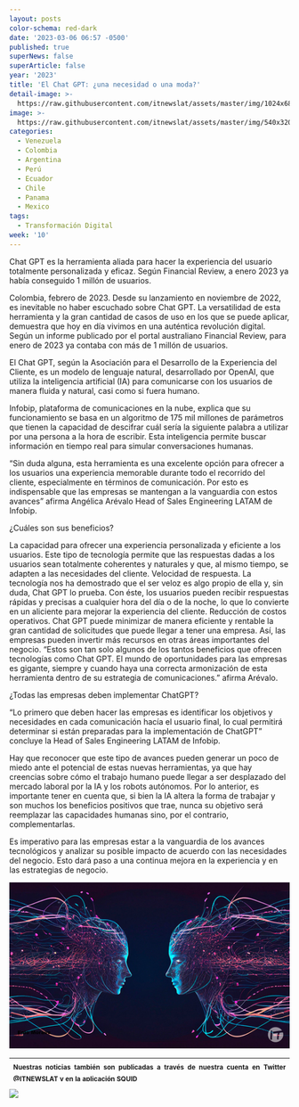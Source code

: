```yaml
---
layout: posts
color-schema: red-dark
date: '2023-03-06 06:57 -0500'
published: true
superNews: false
superArticle: false
year: '2023'
title: 'El Chat GPT: ¿una necesidad o una moda?'
detail-image: >-
  https://raw.githubusercontent.com/itnewslat/assets/master/img/1024x680/CHATGPT-G.jpg
image: >-
  https://raw.githubusercontent.com/itnewslat/assets/master/img/540x320/CHATGPT-P.jpg
categories:
  - Venezuela
  - Colombia
  - Argentina
  - Perú
  - Ecuador
  - Chile
  - Panama
  - Mexico
tags:
  - Transformación Digital
week: '10'
---
```

Chat GPT es la herramienta aliada para hacer la experiencia del usuario totalmente personalizada y eficaz. Según Financial Review, a enero 2023 ya había conseguido 1 millón de usuarios.
 
Colombia, febrero de 2023. Desde su lanzamiento en noviembre de 2022, es inevitable no haber escuchado sobre Chat GPT. La versatilidad de esta herramienta y la gran cantidad de casos de uso en los que se puede aplicar, demuestra que hoy en día vivimos en una auténtica revolución digital. Según un informe publicado por el portal australiano Financial Review, para enero de 2023 ya contaba con más de 1 millón de usuarios.

El Chat GPT, según la Asociación para el Desarrollo de la Experiencia del Cliente, es un modelo de lenguaje natural, desarrollado por OpenAI, que utiliza la inteligencia artificial (IA) para comunicarse con los usuarios de manera fluida y natural, casi como si fuera humano.

Infobip, plataforma de comunicaciones en la nube, explica que su funcionamiento se basa en un algoritmo de 175 mil millones de parámetros que tienen la capacidad de descifrar cuál sería la siguiente palabra a utilizar por una persona a la hora de escribir. Esta inteligencia permite buscar información en tiempo real para simular conversaciones humanas.

“Sin duda alguna, esta herramienta es una excelente opción para ofrecer a los usuarios una experiencia memorable durante todo el recorrido del cliente, especialmente en términos de comunicación. Por esto es indispensable que las empresas se mantengan a la vanguardia con estos avances” afirma Angélica Arévalo Head of Sales Engineering LATAM de Infobip.

¿Cuáles son sus beneficios?

La capacidad para ofrecer una experiencia personalizada y eficiente a los usuarios. Este tipo de tecnología permite que las respuestas dadas a los usuarios sean totalmente coherentes y naturales y que, al mismo tiempo, se adapten a las necesidades del cliente.
Velocidad de respuesta. La tecnología nos ha demostrado que el ser veloz es algo propio de ella y, sin duda, Chat GPT lo prueba. Con éste, los usuarios pueden recibir respuestas rápidas y precisas a cualquier hora del día o de la noche, lo que lo convierte en un aliciente para mejorar la experiencia del cliente.
Reducción de costos operativos. Chat GPT puede minimizar de manera eficiente y rentable la gran cantidad de solicitudes que puede llegar a tener una empresa. Así, las empresas pueden invertir más recursos en otras áreas importantes del negocio.
“Estos son tan solo algunos de los tantos beneficios que ofrecen tecnologías como Chat GPT. El mundo de oportunidades para las empresas es gigante, siempre y cuando haya una correcta armonización de esta herramienta dentro de su estrategia de comunicaciones.” afirma Arévalo.

¿Todas las empresas deben implementar ChatGPT?

“Lo primero que deben hacer las empresas es identificar los objetivos y necesidades en cada comunicación hacía el usuario final, lo cual permitirá determinar si están preparadas para la implementación de ChatGPT” concluye la Head of Sales Engineering LATAM de Infobip.

Hay que reconocer que este tipo de avances pueden generar un poco de miedo ante el potencial de estas nuevas herramientas, ya que hay creencias sobre cómo el trabajo humano puede llegar a ser desplazado del mercado laboral por la IA y los robots autónomos. Por lo anterior, es importante tener en cuenta que, si bien la IA altera la forma de trabajar y son muchos los beneficios positivos que trae, nunca su objetivo será reemplazar las capacidades humanas sino, por el contrario, complementarlas.

Es imperativo para las empresas estar a la vanguardia de los avances tecnológicos y analizar su posible impacto de acuerdo con las necesidades del negocio. Esto dará paso a una continua mejora en la experiencia y en las estrategias de negocio.

![](https://raw.githubusercontent.com/itnewslat/assets/master/img/540x320/CHATGPT-P.jpg)

<table style="height: 42px;" width="569">
<tbody>
<tr>
<td style="text-align: justify;"><sub><strong>Nuestras noticias también son publicadas a través de nuestra cuenta en Twitter <a href="https://twitter.com/itnewslat?lang=es">@ITNEWSLAT</a> y en la aplicación <a href="https://squidapp.co/en/">SQUID</a></strong></sub></td>
</tr>
</tbody>
</table>
<img src="https://tracker.metricool.com/c3po.jpg?hash=56f88a41e39ab42c063cc51676587a04"/>